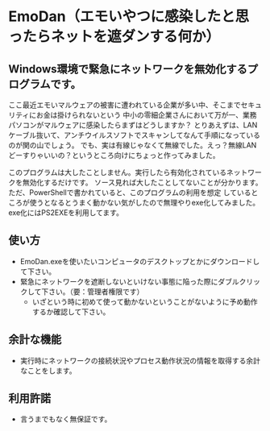 # EmoDan（エモいやつに感染したと思ったらネットを遮ダンする何か）

## Windows環境で緊急にネットワークを無効化するプログラムです。

ここ最近エモいマルウェアの被害に遭われている企業が多い中、そこまでセキュリティにお金は掛けられないという
中小の零細企業さんにおいて万が一、業務パソコンがマルウェアに感染したらまずはどうしますか？
とりあえずは、LANケーブル抜いて、アンチウイルスソフトでスキャンしてなんて手順になっているのが関の山でしょう。
でも、実は有線じゃなくて無線でした。えっ？無線LANどーすりゃいいの？というところ向けにちょっと作ってみました。

このプログラムは大したことしません。実行したら有効化されているネットワークを無効化するだけです。
ソース見れば大したことしてないことが分かります。ただ、PowerShellで書かれていると、このプログラムの利用を想定
しているところが使うとなるとうまく動かない気がしたので無理やりexe化してみました。exe化にはPS2EXEを利用してます。

## 使い方

- EmoDan.exeを使いたいコンピュータのデスクトップとかにダウンロードして下さい。
- 緊急にネットワークを遮断しないといけない事態に陥った際にダブルクリックして下さい。（要：管理者権限です）
  - いざという時に初めて使って動かないということがないように予め動作するか確認して下さい。

## 余計な機能

- 実行時にネットワークの接続状況やプロセス動作状況の情報を取得する余計なことをします。

## 利用許諾

- 言うまでもなく無保証です。
